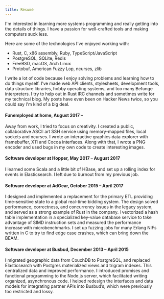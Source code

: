 ```yaml
---
title: Résumé
---
```


I'm interested in
learning more systems programming
and really getting into
the details of things.
I have a passion for
well-crafted tools
and making computers suck less.

Here are some of the technologies
I've enjoyed working with:

- Rust, C, x86 assembly, Ruby, TypeScript/JavaScript
- PostgreSQL, SQLite, Redis
- FreeBSD, macOS, Arch Linux
- Protobuf, American Fuzzy Lop, ncurses, zlib

I write a lot of code
because I enjoy solving problems
and learning how to do things myself.
I've made web API clients,
stylesheets,
development tools,
data structure libraries,
hobby operating systems,
and too many Befunge interpreters.
I try to help out
in Rust IRC channels
and sometimes write
for my technical blog.
My posts have even been on Hacker News twice,
so you could say I'm kind of a big deal.

#### Funemployed at home, August 2017 –

Away from work,
I tried to focus on creativity.
I created a public, collaborative ASCII art SSH service
using memory-mapped files, local sockets and ncurses.
I wrote an interactive graphics data explorer
with framebuffer, X11 and Cocoa interfaces.
Along with that,
I wrote a PNG encoder
and used bugs in my own code
to create interesting images.

#### Software developer at Hopper, May 2017 – August 2017

I learned some Scala
and a little bit of HBase,
and set up a rolling index
for events in Elasticsearch.
I left due to burnout
from my previous job.

#### Software developer at AdGear, October 2015 – April 2017

I designed and implemented a replacement
for the primary ETL
providing time-sensitive state
to a global real-time bidding system.
The design solved performance, correctness, and concurrency
issues in the legacy system,
and served as a strong example of Rust
in the company.
I vectorized a hash table implementation
in a specialized key-value database service
to take advantage of SIMD instruction sets
and measured the performance increase
with microbenchmarks.
I set up fuzzing jobs
for many Erlang NIFs written in C
to try to find edge case crashes,
which can bring down the BEAM.

#### Software developer at Busbud, December 2013 – April 2015

I migrated geographic data
from CouchDB to PostgreSQL,
and replaced Elasticsearch
with Postgres materialized views
and trigram indexes.
This centralized data
and improved performance.
I introduced promises and functional programming
to the Node.js server,
which facilitated writing organized, asynchronous code.
I helped redesign the interfaces and data models
for integrating partner APIs into Busbud’s,
which were previously too restricted and lossy.
